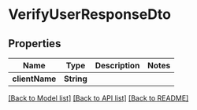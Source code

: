 # VerifyUserResponseDto

## Properties
Name | Type | Description | Notes
------------ | ------------- | ------------- | -------------
**clientName** | **String** |  | 

[[Back to Model list]](../README.md#documentation-for-models) [[Back to API list]](../README.md#documentation-for-api-endpoints) [[Back to README]](../README.md)


